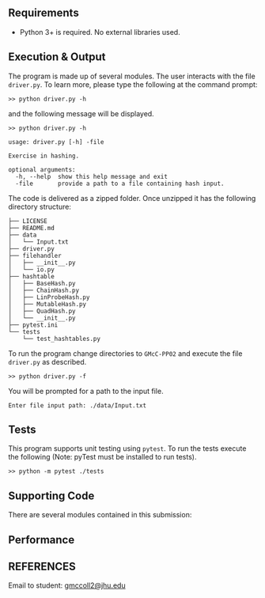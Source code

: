 
## Requirements

  * Python 3+ is required. No external libraries used.

## Execution & Output

The program is made up of several modules. The user interacts with the file `driver.py`. To learn more, please type the following at the command prompt: 

```
>> python driver.py -h
```

and the following message will be displayed.

```
>> python driver.py -h

usage: driver.py [-h] -file

Exercise in hashing.

optional arguments:
  -h, --help  show this help message and exit
  -file       provide a path to a file containing hash input.
```

The code is delivered as a zipped folder. Once unzipped it has the following directory structure:

```
├── LICENSE
├── README.md
├── data
│   └── Input.txt
├── driver.py
├── filehandler
│   ├── __init__.py
│   └── io.py
├── hashtable
│   ├── BaseHash.py
│   ├── ChainHash.py
│   ├── LinProbeHash.py
│   ├── MutableHash.py
│   ├── QuadHash.py
│   └── __init__.py
├── pytest.ini
└── tests
    └── test_hashtables.py
```
To run the program change directories to `GMcC-PP02` and execute the file `driver.py` as described. 

```
>> python driver.py -f
```

You will be prompted for a path to the input file.

```
Enter file input path: ./data/Input.txt
```

## Tests
This program supports unit testing using `pytest`. To run the tests execute the following (Note: pyTest must be installed to run tests).

```
>> python -m pytest ./tests
```

## Supporting Code

There are several modules contained in this submission:

## Performance

## REFERENCES

 Email to student: gmccoll2@jhu.edu